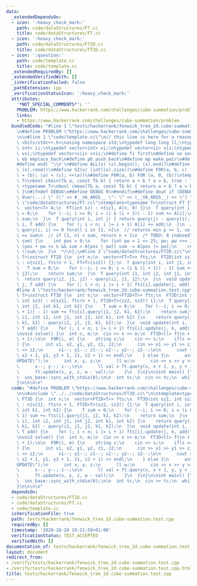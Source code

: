 ```yaml
---
data:
  _extendedDependsOn:
  - icon: ':heavy_check_mark:'
    path: code/dataStructures/FT.cc
    title: code/dataStructures/FT.cc
  - icon: ':heavy_check_mark:'
    path: code/dataStructures/FT2D.cc
    title: code/dataStructures/FT2D.cc
  - icon: ':question:'
    path: code/template.cc
    title: code/template.cc
  _extendedRequiredBy: []
  _extendedVerifiedWith: []
  _isVerificationFailed: false
  _pathExtension: cpp
  _verificationStatusIcon: ':heavy_check_mark:'
  attributes:
    '*NOT_SPECIAL_COMMENTS*': ''
    PROBLEM: https://www.hackerrank.com/challenges/cube-summation/problem
    links:
    - https://www.hackerrank.com/challenges/cube-summation/problem
  bundledCode: "#line 1 \"tests/hackerrank/fenwick_tree_2d.cube-summation.test.cpp\"\
    \n#define PROBLEM \"https://www.hackerrank.com/challenges/cube-summation/problem\"\
    \n\n#line 1 \"code/template.cc\"\n// this line is here for a reason\n#include\
    \ <bits/stdc++.h>\nusing namespace std;\ntypedef long long ll;\ntypedef pair<int,\
    \ int> ii;\ntypedef vector<int> vi;\ntypedef vector<ii> vii;\ntypedef vector<vi>\
    \ vvi;\ntypedef vector<vii> vvii;\n#define fi first\n#define se second\n#define\
    \ eb emplace_back\n#define pb push_back\n#define mp make_pair\n#define mt make_tuple\n\
    #define endl '\\n'\n#define ALL(x) (x).begin(), (x).end()\n#define RALL(x) (x).rbegin(),\
    \ (x).rend()\n#define SZ(x) (int)(x).size()\n#define FOR(a, b, c) for (auto a\
    \ = (b); (a) < (c); ++(a))\n#define F0R(a, b) FOR (a, 0, (b))\ntemplate <typename\
    \ T>\nbool ckmin(T& a, const T& b) { return a > b ? a = b, true : false; }\ntemplate\
    \ <typename T>\nbool ckmax(T& a, const T& b) { return a < b ? a = b, true : false;\
    \ }\n#ifndef DEBUG\n#define DEBUG 0\n#endif\n#define dout if (DEBUG) cerr\n#define\
    \ dvar(...) \" [\" << #__VA_ARGS__ \": \" << (__VA_ARGS__) << \"] \"\n#line 2\
    \ \"code/dataStructures/FT.cc\"\ntemplate<typename T>\nstruct FT {\n  int n;\n\
    \  vector<T> A;\n  FT(int sz) : n{sz}, A(n, 0) {}\n  T query(int i) {\n    T sum\
    \ = 0;\n    for (--i; i >= 0; i = (i & (i + 1)) - 1) sum += A[i];\n    return\
    \ sum;\n  }\n  T query(int i, int j) { return query(j) - query(i); }\n  void update(int\
    \ i, T add) {\n    for (; i < n; i |= i + 1) A[i] += add;\n  }\n  // lb assumes\
    \ query(i, i) >= 0 forall i in [1, n]\n  // returns min p >= 1, so that [1, p]\
    \ >= sum\n  // if [1, n] < sum, return n + 1\n  /* TODO: 0 indexed\n  int lb(T\
    \ sum) {\n    int pos = 0;\n    for (int pw = 1 << 25; pw; pw >>= 1)\n      if\
    \ (pos + pw <= n && sum > A[pos | pw]) sum -= A[pos |= pw];\n    return pos +\
    \ !!sum;\n  }\n  */\n};\n#line 2 \"code/dataStructures/FT2D.cc\"\ntemplate<typename\
    \ T>\nstruct FT2D {\n  int n;\n  vector<FT<T>> fts;\n  FT2D(int sz1, int sz2)\
    \ : n{sz1}, fts(n + 1, FT<T>(sz2)) {};\n  T query(int i, int j1, int j2) {\n \
    \   T sum = 0;\n    for (--i; i >= 0; i = (i & (i + 1)) - 1) sum += fts[i].query(j1,\
    \ j2);\n    return sum;\n  }\n  T query(int i1, int i2, int j1, int j2) {\n  \
    \  return query(i2, j1, j2) - query(i1, j1, j2);\n  }\n  void update(int i, int\
    \ j, T add) {\n    for (; i < n; i |= i + 1) fts[i].update(j, add);\n  }\n};\n\
    #line 4 \"tests/hackerrank/fenwick_tree_2d.cube-summation.test.cpp\"\n\ntemplate<typename\
    \ T>\nstruct FT3D {\n  int n;\n  vector<FT2D<T>> fts;\n  FT3D(int sz1, int sz2,\
    \ int sz3) : n{sz1}, fts(n + 1, FT2D<T>(sz2, sz3)) {};\n  T query(int i, int j1,\
    \ int j2, int k1, int k2) {\n    T sum = 0;\n    for (--i; i >= 0; i = (i & (i\
    \ + 1)) - 1) sum += fts[i].query(j1, j2, k1, k2);\n    return sum;\n  }\n  T query(int\
    \ i1, int i2, int j1, int j2, int k1, int k2) {\n    return query(i2, j1, j2,\
    \ k1, k2) - query(i1, j1, j2, k1, k2);\n  }\n  void update(int i, int j, int k,\
    \ T add) {\n    for (; i < n; i |= i + 1) fts[i].update(j, k, add);\n  }\n};\n\
    \nvoid solve() {\n  int n, m;\n  cin >> n >> m;\n  FT3D<ll> ft(n + 1, n + 1, n\
    \ + 1);\n\n  F0R(i, m) {\n    string s;\n    cin >> s;\n    if(s == \"QUERY\"\
    ) {\n      int x1, x2, y1, y2, z1, z2;\n      cin >> x1 >> y1 >> z1 >> x2 >> y2\
    \ >> z2;\n      x1--; y1--; z1--; x2--; y2--; z2--;\n\n      cout << ft.query(x1,\
    \ x2 + 1, y1, y2 + 1, z1, z2 + 1) << endl;\n    } else {\n      assert(s == \"\
    UPDATE\");\n      int x, y, z;\n      ll w;\n      cin >> x >> y >> z >> w;\n\
    \      x--; y--; z--;\n\n      ll val = ft.query(x, x + 1, y, y + 1, z, z + 1);\n\
    \      ft.update(x, y, z, w - val);\n    }\n  }\n}\n\nint main() {\n  cin.tie(0);\n\
    \  ios_base::sync_with_stdio(0);\n\n  int tc;\n  cin >> tc;\n  while(tc--) solve();\n\
    }\n\n\n\n"
  code: "#define PROBLEM \"https://www.hackerrank.com/challenges/cube-summation/problem\"\
    \n\n#include \"../../code/dataStructures/FT2D.cc\"\n\ntemplate<typename T>\nstruct\
    \ FT3D {\n  int n;\n  vector<FT2D<T>> fts;\n  FT3D(int sz1, int sz2, int sz3)\
    \ : n{sz1}, fts(n + 1, FT2D<T>(sz2, sz3)) {};\n  T query(int i, int j1, int j2,\
    \ int k1, int k2) {\n    T sum = 0;\n    for (--i; i >= 0; i = (i & (i + 1)) -\
    \ 1) sum += fts[i].query(j1, j2, k1, k2);\n    return sum;\n  }\n  T query(int\
    \ i1, int i2, int j1, int j2, int k1, int k2) {\n    return query(i2, j1, j2,\
    \ k1, k2) - query(i1, j1, j2, k1, k2);\n  }\n  void update(int i, int j, int k,\
    \ T add) {\n    for (; i < n; i |= i + 1) fts[i].update(j, k, add);\n  }\n};\n\
    \nvoid solve() {\n  int n, m;\n  cin >> n >> m;\n  FT3D<ll> ft(n + 1, n + 1, n\
    \ + 1);\n\n  F0R(i, m) {\n    string s;\n    cin >> s;\n    if(s == \"QUERY\"\
    ) {\n      int x1, x2, y1, y2, z1, z2;\n      cin >> x1 >> y1 >> z1 >> x2 >> y2\
    \ >> z2;\n      x1--; y1--; z1--; x2--; y2--; z2--;\n\n      cout << ft.query(x1,\
    \ x2 + 1, y1, y2 + 1, z1, z2 + 1) << endl;\n    } else {\n      assert(s == \"\
    UPDATE\");\n      int x, y, z;\n      ll w;\n      cin >> x >> y >> z >> w;\n\
    \      x--; y--; z--;\n\n      ll val = ft.query(x, x + 1, y, y + 1, z, z + 1);\n\
    \      ft.update(x, y, z, w - val);\n    }\n  }\n}\n\nint main() {\n  cin.tie(0);\n\
    \  ios_base::sync_with_stdio(0);\n\n  int tc;\n  cin >> tc;\n  while(tc--) solve();\n\
    }\n\n\n\n"
  dependsOn:
  - code/dataStructures/FT2D.cc
  - code/dataStructures/FT.cc
  - code/template.cc
  isVerificationFile: true
  path: tests/hackerrank/fenwick_tree_2d.cube-summation.test.cpp
  requiredBy: []
  timestamp: '2020-10-28 19:21:59+01:00'
  verificationStatus: TEST_ACCEPTED
  verifiedWith: []
documentation_of: tests/hackerrank/fenwick_tree_2d.cube-summation.test.cpp
layout: document
redirect_from:
- /verify/tests/hackerrank/fenwick_tree_2d.cube-summation.test.cpp
- /verify/tests/hackerrank/fenwick_tree_2d.cube-summation.test.cpp.html
title: tests/hackerrank/fenwick_tree_2d.cube-summation.test.cpp
---
```

